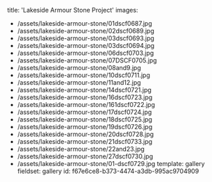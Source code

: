 title: 'Lakeside Armour Stone Project'
images:
  - /assets/lakeside-armour-stone/01dscf0687.jpg
  - /assets/lakeside-armour-stone/02dscf0689.jpg
  - /assets/lakeside-armour-stone/03dscf0693.jpg
  - /assets/lakeside-armour-stone/03dscf0694.jpg
  - /assets/lakeside-armour-stone/06dscf0703.jpg
  - /assets/lakeside-armour-stone/07DSCF0705.jpg
  - /assets/lakeside-armour-stone/08and9.jpg
  - /assets/lakeside-armour-stone/10dscf0711.jpg
  - /assets/lakeside-armour-stone/11and12.jpg
  - /assets/lakeside-armour-stone/14dscf0721.jpg
  - /assets/lakeside-armour-stone/16dscf0723.jpg
  - /assets/lakeside-armour-stone/161dscf0722.jpg
  - /assets/lakeside-armour-stone/17dscf0724.jpg
  - /assets/lakeside-armour-stone/18dscf0725.jpg
  - /assets/lakeside-armour-stone/19dscf0726.jpg
  - /assets/lakeside-armour-stone/20dscf0728.jpg
  - /assets/lakeside-armour-stone/21dscf0733.jpg
  - /assets/lakeside-armour-stone/22and23.jpg
  - /assets/lakeside-armour-stone/27dscf0730.jpg
  - /assets/lakeside-armour-stone/01-dscf0729.jpg
template: gallery
fieldset: gallery
id: f67e6ce8-b373-4474-a3db-995ac9704909
